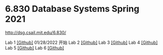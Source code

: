 # 6.830 Database Systems Spring 2021

http://dsg.csail.mit.edu/6.830/


Lab 1 [[Github]](https://github.com/MIT-DB-Class/simple-db-hw-2021/blob/master/lab1.md)     01/28/2022 开始
Lab 2 [[Github]](https://github.com/MIT-DB-Class/simple-db-hw-2021/blob/master/lab2.md)
Lab 3 [[Github]](https://github.com/MIT-DB-Class/simple-db-hw-2021/blob/master/lab3.md)
Lab 4 [[Github]](https://github.com/MIT-DB-Class/simple-db-hw-2021/blob/master/lab4.md)
Lab 5 [[Github]](https://github.com/MIT-DB-Class/simple-db-hw-2021/blob/master/lab5.md)
Lab 6 [[Github]](https://github.com/MIT-DB-Class/simple-db-hw-2021/blob/master/lab6.md)